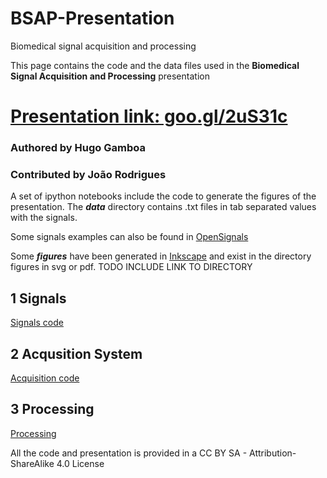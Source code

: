# BSAP-Presentation
Biomedical signal acquisition and processing

This page contains the code and the data files used in the **Biomedical Signal Acquisition and Processing** presentation 

# [Presentation link: goo.gl/2uS31c](http://goo.gl/2uS31c)   

### **Authored** by Hugo Gamboa

### **Contributed** by João Rodrigues

A set of ipython notebooks include the code to generate the figures of the presentation. The ***data*** directory contains .txt files in tab separated values with the signals. 

Some signals examples can also be found in [OpenSignals](http://biosignalsplux.com/en/learn/signal-samples)

Some ***figures*** have been generated in [Inkscape](www.inkscape.org) and exist in the directory figures in svg or pdf.
TODO INCLUDE LINK TO DIRECTORY
## 1 Signals

[Signals code](Signals.ipynb)

## 2 Acqusition System

[Acquisition code](Acquisition.ipynb)

## 3 Processing

[Processing](Processing.ipynb)


All the code and presentation is provided in a CC BY SA - Attribution-ShareAlike 4.0 License
